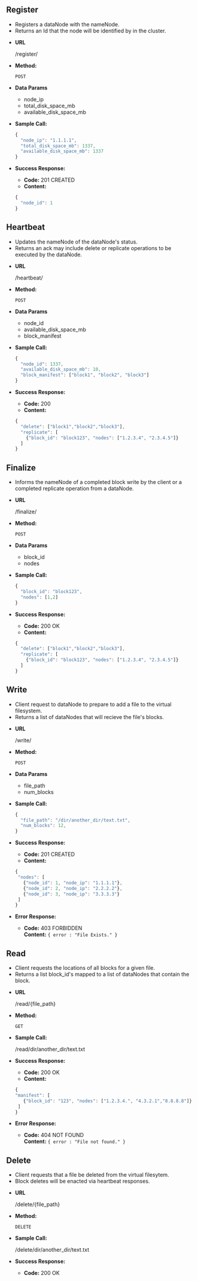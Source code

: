 **Register**
----
  - Registers a dataNode with the nameNode.
  - Returns an Id that the node will be identified by in the cluster.

* **URL**

  /register/

* **Method:**

  `POST`

* **Data Params**

  - node_ip
  - total_disk_space_mb
  - available_disk_space_mb

* **Sample Call:**

  ```javascript
  {
    "node_ip": "1.1.1.1",
    "total_disk_space_mb": 1337,
    "available_disk_space_mb": 1337
  }
  ```

* **Success Response:**

  * **Code:** 201 CREATED <br />
  * **Content:**
  ```javascript
  {
    "node_id": 1
  }
  ```


**Heartbeat**
----
  - Updates the nameNode of the dataNode's status.
  - Returns an ack may include delete or replicate operations to be executed by the dataNode.

* **URL**

  /heartbeat/

* **Method:**

  `POST`

* **Data Params**

  - node_id
  - available_disk_space_mb
  - block_manifest

* **Sample Call:**
  ```javascript
  {
    "node_id": 1337,
    "available_disk_space_mb": 10,
    "block_manifest": ["block1", "block2", "block3"]
  }
  ```

* **Success Response:**

  * **Code:** 200 <br />
  * **Content:**
  ```javascript
  {
    "delete": ["block1","block2","block3"],
    "replicate": [
      {"block_id": "block123", "nodes": ["1.2.3.4", "2.3.4.5"]}
    ]
  }
  ```
  

**Finalize**
----
  - Informs the nameNode of a completed block write by the client or a completed replicate operation from a dataNode.

* **URL**

  /finalize/

* **Method:**

  `POST`

* **Data Params**

  - block_id
  - nodes

* **Sample Call:**
  ```javascript
  {
    "block_id": "block123",
    "nodes": [1,2]
  }
  ```

* **Success Response:**

  * **Code:** 200 OK <br />
  * **Content:**
  ```javascript
  {
    "delete": ["block1","block2","block3"],
    "replicate": [
      {"block_id": "block123", "nodes": ["1.2.3.4", "2.3.4.5"]}
    ]
  }
  ```


**Write**
----
  - Client request to dataNode to prepare to add a file to the virtual filesystem.
  - Returns a list of dataNodes that will recieve the file's blocks.

* **URL**

  /write/

* **Method:**

  `POST`

* **Data Params**

  - file_path
  - num_blocks

* **Sample Call:**

  ```javascript
  {
    "file_path": "/dir/another_dir/text.txt",
    "num_blocks": 12,
  }
  ```

* **Success Response:**

  * **Code:** 201 CREATED <br />
  * **Content:**
   ```javascript
  {
    "nodes": [
      {"node_id": 1, "node_ip": "1.1.1.1"},
      {"node_id": 2, "node_ip": "2.2.2.2"},
      {"node_id": 3, "node_ip": "3.3.3.3"}
    ]
  }
  ```

* **Error Response:**

  * **Code:** 403 FORBIDDEN <br />
    **Content:** `{ error : "File Exists." }`


**Read**
----
  - Client requests the locations of all blocks for a given file.
  - Returns a list block_id's mapped to a list of dataNodes that contain the block.

* **URL**

  /read/{file_path}

* **Method:**

  `GET`

* **Sample Call:**

  /read/dir/another_dir/text.txt

* **Success Response:**

  * **Code:** 200 OK <br />
  * **Content:**
   ```javascript
  {
  "manifest": [
      {"block_id": "123", "nodes": ["1.2.3.4.", "4.3.2.1","8.8.8.8"]}
    ]
  }
  ```

* **Error Response:**

  * **Code:** 404 NOT FOUND <br />
    **Content:** `{ error : "File not found." }`


**Delete**
----
  - Client requests that a file be deleted from the virtual filesytem.
  - Block deletes will be enacted via heartbeat responses.

* **URL**

  /delete/{file_path}

* **Method:**

  `DELETE`


* **Sample Call:**

  /delete/dir/another_dir/text.txt

* **Success Response:**

  * **Code:** 200 OK <br />

  
